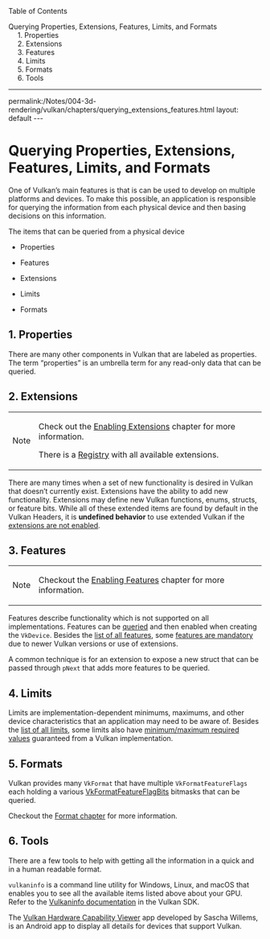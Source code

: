 <div id="toc" class="toc">
<div id="toctitle">Table of Contents</div>
<ul class="sectlevel0">
<li><a href="#querying-extensions-features">Querying Properties, Extensions, Features, Limits, and Formats</a>
<ul class="sectlevel1">
<li><a href="#_properties">1. Properties</a></li>
<li><a href="#_extensions">2. Extensions</a></li>
<li><a href="#_features">3. Features</a></li>
<li><a href="#_limits">4. Limits</a></li>
<li><a href="#_formats">5. Formats</a></li>
<li><a href="#_tools">6. Tools</a></li>
</ul>
</li>
</ul>
</div>
<hr>
<div class="paragraph">
<p>permalink:/Notes/004-3d-rendering/vulkan/chapters/querying_extensions_features.html
layout: default
---</p>
</div>
<h1 id="querying-extensions-features" class="sect0">Querying Properties, Extensions, Features, Limits, and Formats</h1>
<div class="paragraph">
<p>One of Vulkan&#8217;s main features is that is can be used to develop on multiple platforms and devices. To make this possible, an application is responsible for querying the information from each physical device and then basing decisions on this information.</p>
</div>
<div class="paragraph">
<p>The items that can be queried from a physical device</p>
</div>
<div class="ulist">
<ul>
<li>
<p>Properties</p>
</li>
<li>
<p>Features</p>
</li>
<li>
<p>Extensions</p>
</li>
<li>
<p>Limits</p>
</li>
<li>
<p>Formats</p>
</li>
</ul>
</div>
<div class="sect1">
<h2 id="_properties">1. Properties</h2>
<div class="sectionbody">
<div class="paragraph">
<p>There are many other components in Vulkan that are labeled as properties. The term &#8220;properties&#8221; is an umbrella term for any read-only data that can be queried.</p>
</div>
</div>
</div>
<div class="sect1">
<h2 id="_extensions">2. Extensions</h2>
<div class="sectionbody">
<div class="admonitionblock note">
<table>
<tr>
<td class="icon">
<div class="title">Note</div>
</td>
<td class="content">
<div class="paragraph">
<p>Check out the <a href="enabling_extensions.html#enabling-extensions">Enabling Extensions</a> chapter for more information.</p>
</div>
<div class="paragraph">
<p>There is a <a href="https://www.khronos.org/registry/vulkan/#repo-docs">Registry</a> with all available extensions.</p>
</div>
</td>
</tr>
</table>
</div>
<div class="paragraph">
<p>There are many times when a set of new functionality is desired in Vulkan that doesn&#8217;t currently exist. Extensions have the ability to add new functionality. Extensions may define new Vulkan functions, enums, structs, or feature bits. While all of these extended items are found by default in the Vulkan Headers, it is <strong>undefined behavior</strong> to use extended Vulkan if the <a href="enabling_extensions.html#enabling-extensions">extensions are not enabled</a>.</p>
</div>
</div>
</div>
<div class="sect1">
<h2 id="_features">3. Features</h2>
<div class="sectionbody">
<div class="admonitionblock note">
<table>
<tr>
<td class="icon">
<div class="title">Note</div>
</td>
<td class="content">
<div class="paragraph">
<p>Checkout the <a href="enabling_features.html#enabling-features">Enabling Features</a> chapter for more information.</p>
</div>
</td>
</tr>
</table>
</div>
<div class="paragraph">
<p>Features describe functionality which is not supported on all implementations. Features can be <a href="https://www.khronos.org/registry/vulkan/specs/1.3/html/vkspec.html#vkGetPhysicalDeviceFeatures">queried</a> and then enabled when creating the <code>VkDevice</code>. Besides the <a href="https://www.khronos.org/registry/vulkan/specs/1.3/html/vkspec.html#features">list of all features</a>, some <a href="https://www.khronos.org/registry/vulkan/specs/1.3-extensions/html/vkspec.html#features-requirements">features are mandatory</a> due to newer Vulkan versions or use of extensions.</p>
</div>
<div class="paragraph">
<p>A common technique is for an extension to expose a new struct that can be passed through <code>pNext</code> that adds more features to be queried.</p>
</div>
</div>
</div>
<div class="sect1">
<h2 id="_limits">4. Limits</h2>
<div class="sectionbody">
<div class="paragraph">
<p>Limits are implementation-dependent minimums, maximums, and other device characteristics that an application may need to be aware of. Besides the <a href="https://www.khronos.org/registry/vulkan/specs/1.3/html/vkspec.html#limits">list of all limits</a>, some limits also have <a href="https://www.khronos.org/registry/vulkan/specs/1.3/html/vkspec.html#limits-minmax">minimum/maximum required values</a> guaranteed from a Vulkan implementation.</p>
</div>
</div>
</div>
<div class="sect1">
<h2 id="_formats">5. Formats</h2>
<div class="sectionbody">
<div class="paragraph">
<p>Vulkan provides many <code>VkFormat</code> that have multiple <code>VkFormatFeatureFlags</code> each holding a various <a href="https://www.khronos.org/registry/vulkan/specs/1.3-extensions/man/html/VkFormatFeatureFlagBits.html">VkFormatFeatureFlagBits</a> bitmasks that can be queried.</p>
</div>
<div class="paragraph">
<p>Checkout the <a href="formats.html#feature-support">Format chapter</a> for more information.</p>
</div>
</div>
</div>
<div class="sect1">
<h2 id="_tools">6. Tools</h2>
<div class="sectionbody">
<div class="paragraph">
<p>There are a few tools to help with getting all the information in a quick and in a human readable format.</p>
</div>
<div class="paragraph">
<p><code>vulkaninfo</code> is a command line utility for Windows, Linux, and macOS that enables you to see all the available items listed above about your GPU. Refer to the <a href="https://vulkan.lunarg.com/doc/sdk/latest/windows/vulkaninfo.html">Vulkaninfo documentation</a> in the Vulkan SDK.</p>
</div>
<div class="paragraph">
<p>The <a href="https://play.google.com/store/apps/details?id=de.saschawillems.vulkancapsviewer&amp;hl=en_US">Vulkan Hardware Capability Viewer</a> app developed by Sascha Willems, is an Android app to display all details for devices that support Vulkan.</p>
</div>
</div>
</div>